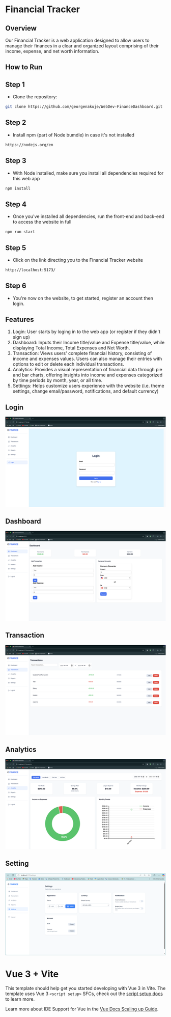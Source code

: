 # Financial Tracker

## Overview
Our Financial Tracker is a web application designed to allow users to manage their finances in a clear and organized layout comprising of their income, expense, and net worth information. 


## How to Run

## Step 1
- Clone the repository:
```bash
git clone https://github.com/georgenakuje/WebDev-FinanceDashboard.git
```
## Step 2
- Install npm (part of Node bumdle) in case it's not installed
```bash
https://nodejs.org/en
```
## Step 3
- With Node installed, make sure you install all dependencies required for this web app
```bash
npm install
```
## Step 4
- Once you've installed all dependencies, run the front-end and back-end to access the website in full
```bash
npm run start
```
## Step 5
- Click on the link directing you to the Financial Tracker website
```bash
http://localhost:5173/
```
## Step 6
- You're now on the website, to get started, register an account then login.


## Features
1. Login: User starts by loging in to the web app (or register if they didn't sign up) 
2. Dashboard: Inputs their Income title/value and Expense title/value, while displaying Total Income, Total Expenses and Net Worth.
3. Transaction: Views users' complete financial history, consisting of income and expenses values. Users can also manage their entries with options to edit or delete each individual transactions.
4. Analytics: Provides a visual representation of financial data through pie and bar charts, offering insights into income and expenses categorized by time periods by month, year, or all time.
5. Settings: Helps customize users experience with the website (i.e. theme settings, change email/password, notifications, and default currency)


## **Login**
![Login](images/login.png)

## **Dashboard**
![Main](images/dashboard.png)

## **Transaction**
![Transaction](images/transaction.png)

## **Analytics**
![Main](images/analytics.png)

## **Setting**
![Setting](images/setting.png)


# Vue 3 + Vite
This template should help get you started developing with Vue 3 in Vite. The template uses Vue 3 `<script setup>` SFCs, check out the [script setup docs](https://v3.vuejs.org/api/sfc-script-setup.html#sfc-script-setup) to learn more.

Learn more about IDE Support for Vue in the [Vue Docs Scaling up Guide](https://vuejs.org/guide/scaling-up/tooling.html#ide-support).